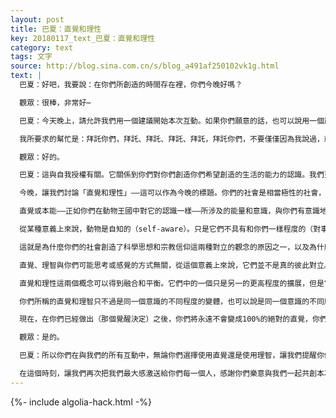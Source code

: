 ```yaml
---
layout: post
title: 巴夏：直覺和理性
key: 20180117_text_巴夏：直覺和理性
category: text
tags: 文字
source: http://blog.sina.com.cn/s/blog_a491af250102vk1g.html
text: |
  巴夏：好吧，我要說：在你們所創造的時間存在裡，你們今晚好嗎？

  觀眾：很棒，非常好⋯

  巴夏：今天晚上，請允許我們用一個建議開始本次互動。如果你們願意的話，也可以說用一個箴言或者一個幫忙開始本次互動。可以嗎？

  我所要求的幫忙是：拜託你們，拜託、拜託、拜託、拜託，拜託你們，不要僅僅因為我說過，就相信我所說的每一句話。你們可以在一定意義上把它當成我與你們之間的任何互動的一個模型。你們明白嗎？

  觀眾：好的。

  巴夏：這與自我授權有關。它關係到你們對你們創造你們希望創造的生活的能力的認識。我們更願意充當鏡子，來服務你們，來愛你們，與你們分享，與你們互動，與你們玩耍。但是，請記住，我們——你們和我們——都是老師和學生，我們是平等的。我們有我們自己的看法，我們只是充當鏡子，來再次向你們反映你們內心深處已經知道的事情，把它們告訴你們，讓你們意識到這些事情，然後你們可以選擇喜歡它們，把它們看成是你們偏愛的觀點、看法和生活方式。或者你們也可以選擇不喜歡它們。這完全由你自己決定。

  今晚，讓我們討論「直覺和理性」——這可以作為今晚的標題。你們的社會是相當極性的社會，你們許多人認為這兩個概念彼此沒有關係。隨著許多對立的概念在你們社會中產生，很多時候，你們已經忘了這些彼此對立的極性概念必然來自於同一個源頭，來自於創造它們的中心。所以，在你們的社會中，本能、直覺和理智、理性，它們似乎是對立的概念，它們似乎是二元性的概念。但是，它們實際上只是同一個意識、同一個能量的變體。如果你願意的話，也可以說它們只是同一個意識、同一個能量的不同程度的變體。就像其他任何東西一樣。

  直覺或本能——正如你們在動物王國中對它的認識一樣——所涉及的能量和意識，與你們有意識地分析、思考和推理時所使用的能量和意識是一樣的。它們是相同的意識。

  從某種意義上來說，動物是自知的（self-aware）。只是它們不具有和你們一樣程度的（對事物的）專注（或聚焦）。可以這樣說，在全有（All That Is）那裡，意識處在它的天然的同質狀態中，（後來，）意識經歷了不同程度的聚焦，不同程度的自我限制和自我緊縮。動物層面的意識，在一定程度上，代表了某種程度的緊縮，但是，（你們的）分析的、理智的聚焦（意識），則代表了一種更高程度的緊縮。這就是理智和直覺之間的唯一區別。

  這就是為什麼你們的社會創造了科學思想和宗教信仰這兩種對立的觀念的原因之一，以及為什麼有時候這兩種觀念之間會有衝突的原因之一。因為它們都害怕對方，它們相信對方與它所選擇運作的方式是截然相反的。它們害怕與對方合併、融合以及平衡，因為它們擔心這會讓它們失去它們擁有的視角。它們並沒有認識到，這樣做，它們將有機會融合、平衡它們的視角和同一個意識的另一個方面。

  直覺、理智與你們可能思考或感覺的方式無關，從這個意義上來說，它們並不是真的彼此對立。對於是否要依靠直覺或本能，你們的科學家一直在猶豫。因為如果他們開始那樣做，他們就會弱化他們的關注或聚焦，而這的確不允許他們高度集中的進行分析、思考和推理。但是，這絕不意味著本能或直覺是一種無效的訪問信息的方式。那些更加直覺的人，如果他們願意融入理性或理智，他們就不必害怕他們會陷入視野狹窄的泥潭裡。

  直覺和理性這兩個概念可以得到融合和平衡。它們中的一個只是另一的更高程度的擴展，但是它們都是同一個意識。我們多次討論過為什麼在一定意義上動物的意識是你們意識的一種擴展，你們的意識是動物意識的一種擴展，你們是彼此的反映。這就是其中的一個原因。

  你們所稱的直覺和理智只不過是同一個意識的不同程度的變體，也可以說是同一個意識的不同應用。你們可以融合和平衡它們，這樣做，既不會犧牲你們的理性，也不會犧牲你們的直覺，你們會同時擁有二者。在需要理性和直覺的地方，它們都會得到應用。在這個意義上，理性和直覺對任何有情眾生來說都是自然的。直覺和平衡的融合，是你們這個轉變時代中正在發生的融合和平衡的代表事件之一。

  現在，在你們已經做出（那個覺醒決定）之後，你們將永遠不會變成100%的絕對的直覺，你們也不會變成100%的理性。在融合直覺和理性中，你們將能夠在任何必要的時間和地點應用二者的所有特性。請記住，第四密度是對你們曾經成為的一切的整合，而不是排斥它們。第四密度整合你們曾經成為的所有一切，並在適用的時間和地點使用它們——以完美的時機、完全的信任和絕對清晰的理性和洞察力使用它們。你們都明白了嗎？

  觀眾：是的。

  巴夏：所以你們在與我們的所有互動中，無論你們選擇使用直覺還是使用理智，讓我們提醒你們，那種互動都是一種平衡。並不是直覺必須勝過理智或者相反，而是二者的平衡、允許、信任和整合。

  在這個時刻，讓我們再次把我們最大感激送給你們每一個人，感謝你們樂意與我們一起共創本次互動，讓我們分享和深深汲取你們獨特的意識，讓我們知道你們自己創造的你們的差異性和多樣性。並且以平等的方式，以我們自己的方式，而且僅僅通過與你們娛樂的方式，來分享、來玩耍、來愛、來一起成長。因為你們給予了我們這麼好的禮物，現在我要問你們：請問，我們可以為你們提供什麼服務？
---
```


{%- include algolia-hack.html -%}
